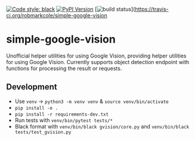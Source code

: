 [![Code style: black](https://img.shields.io/badge/code%20style-black-000000.svg)](https://github.com/ambv/black)
[![PyPI Version](https://img.shields.io/pypi/v/simple-google-vision.svg)](https://pypi.org/project/simple-google-vision/)
[![build status](http://img.shields.io/travis/robmarkcole/simple-google-vision/master.svg?style=flat)](https://travis-ci.org/robmarkcole/simple-google-vision

# simple-google-vision
Unofficial helper utilities for using Google Vision, providing helper utilities for using Google Vision. Currently supports object detection endpoint with functions for processing the result or requests.

## Development
* Use `venv` -> `python3 -m venv venv` & `source venv/bin/activate`
* `pip install -e .`
* `pip install -r requirements-dev.txt`
* Run tests with `venv/bin/pytest tests/*`
* Black format with `venv/bin/black gvision/core.py` and `venv/bin/black tests/test_gvision.py`